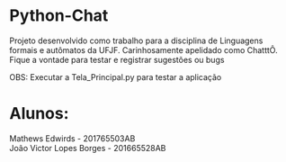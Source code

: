 # Python-Chat
Projeto desenvolvido como trabalho para a disciplina de Linguagens formais e autômatos da UFJF. Carinhosamente apelidado como ChatttÔ.
Fique a vontade para testar e registrar sugestões ou bugs

OBS: Executar a Tela_Principal.py para testar a aplicação

# Alunos:
Mathews Edwirds - 201765503AB <br />
João Victor Lopes Borges - 201665528AB
